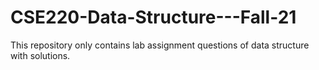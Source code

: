 # CSE220-Data-Structure---Fall-21

This repository only contains lab assignment questions of data structure with solutions.

